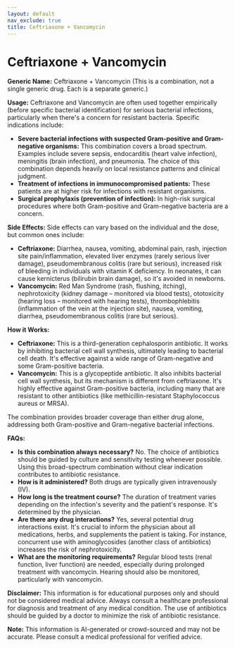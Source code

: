 ```yaml
---
layout: default
nav_exclude: true
title: Ceftriaxone + Vancomycin
---
```


# Ceftriaxone + Vancomycin

**Generic Name:** Ceftriaxone + Vancomycin (This is a combination, not a single generic drug.  Each is a separate generic.)

**Usage:**  Ceftriaxone and Vancomycin are often used together empirically (before specific bacterial identification) for serious bacterial infections, particularly when there's a concern for resistant bacteria.  Specific indications include:

* **Severe bacterial infections with suspected Gram-positive and Gram-negative organisms:**  This combination covers a broad spectrum.  Examples include severe sepsis, endocarditis (heart valve infection), meningitis (brain infection), and pneumonia.  The choice of this combination depends heavily on local resistance patterns and clinical judgment.
* **Treatment of infections in immunocompromised patients:** These patients are at higher risk for infections with resistant organisms.
* **Surgical prophylaxis (prevention of infection):** In high-risk surgical procedures where both Gram-positive and Gram-negative bacteria are a concern.


**Side Effects:**  Side effects can vary based on the individual and the dose, but common ones include:

* **Ceftriaxone:**  Diarrhea, nausea, vomiting, abdominal pain, rash, injection site pain/inflammation, elevated liver enzymes (rarely serious liver damage), pseudomembranous colitis (rare but serious), increased risk of bleeding in individuals with vitamin K deficiency.  In neonates, it can cause kernicterus (bilirubin brain damage), so it's avoided in newborns.
* **Vancomycin:**  Red Man Syndrome (rash, flushing, itching), nephrotoxicity (kidney damage – monitored via blood tests), ototoxicity (hearing loss – monitored with hearing tests), thrombophlebitis (inflammation of the vein at the injection site), nausea, vomiting, diarrhea, pseudomembranous colitis (rare but serious).

**How it Works:**

* **Ceftriaxone:** This is a third-generation cephalosporin antibiotic. It works by inhibiting bacterial cell wall synthesis, ultimately leading to bacterial cell death.  It's effective against a wide range of Gram-negative and some Gram-positive bacteria.
* **Vancomycin:** This is a glycopeptide antibiotic. It also inhibits bacterial cell wall synthesis, but its mechanism is different from ceftriaxone.  It's highly effective against Gram-positive bacteria, including many that are resistant to other antibiotics (like methicillin-resistant Staphylococcus aureus or MRSA).

The combination provides broader coverage than either drug alone, addressing both Gram-positive and Gram-negative bacterial infections.

**FAQs:**

* **Is this combination always necessary?** No.  The choice of antibiotics should be guided by culture and sensitivity testing whenever possible.  Using this broad-spectrum combination without clear indication contributes to antibiotic resistance.
* **How is it administered?**  Both drugs are typically given intravenously (IV).
* **How long is the treatment course?** The duration of treatment varies depending on the infection's severity and the patient's response.  It's determined by the physician.
* **Are there any drug interactions?** Yes, several potential drug interactions exist.  It's crucial to inform the physician about all medications, herbs, and supplements the patient is taking.  For instance, concurrent use with aminoglycosides (another class of antibiotics) increases the risk of nephrotoxicity.
* **What are the monitoring requirements?**  Regular blood tests (renal function, liver function) are needed, especially during prolonged treatment with vancomycin.  Hearing should also be monitored, particularly with vancomycin.


**Disclaimer:** This information is for educational purposes only and should not be considered medical advice.  Always consult a healthcare professional for diagnosis and treatment of any medical condition.  The use of antibiotics should be guided by a doctor to minimize the risk of antibiotic resistance.


**Note:** This information is AI-generated or crowd-sourced and may not be accurate. Please consult a medical professional for verified advice.